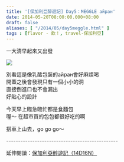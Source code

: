 ```yaml
---
title: '[保加利亞醉遊記] Day5：MEGGLE айран'
date: 2014-05-20T08:00:00.000+08:00
draft: false
aliases: [ "/2014/05/day5meggle.html" ]
tags : [flavor - 飲！, travel-保加利亞]
---
```


一大清早起來又出發  

![](/images/bulgaria5a.jpg)

別看這是像乳酪包裝的айран會好麻煩喝  
開蓋之後會發現只有一個小小的洞  
直接倒進口也不會漏出  
好貼心的設計  
  
今天早上臨急臨忙都是食麵包  
喔～ 在超市買的包包都很好吃的啊  
  
搭車上山去，go go go～  
  
\-----------------------------------------------  
  
延伸閱讀：[保加利亞醉遊記（14D16N）](https://hidie.net/bulgaria14d16n/)
